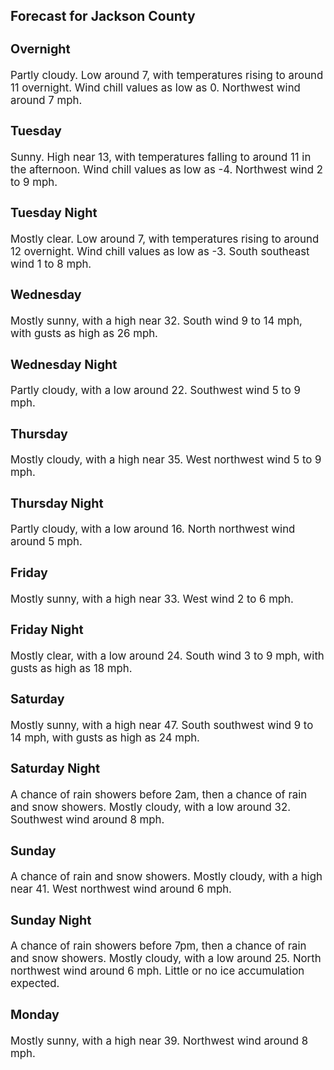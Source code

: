 <div>
   <h2>Forecast for Jackson County</h2>
   <p>
      <div style="font-size:120%">
         <h3>Overnight</h3>Partly cloudy. Low around 7, with temperatures rising to around 11 overnight. Wind chill values as low as 0. Northwest wind
         around 7 mph.<br></div>
   </p>
   <p>
      <div style="font-size:120%">
         <h3>Tuesday</h3>Sunny. High near 13, with temperatures falling to around 11 in the afternoon. Wind chill values as low as -4. Northwest wind
         2 to 9 mph.<br></div>
   </p>
   <p>
      <div style="font-size:120%">
         <h3>Tuesday Night</h3>Mostly clear. Low around 7, with temperatures rising to around 12 overnight. Wind chill values as low as -3. South southeast
         wind 1 to 8 mph.<br></div>
   </p>
   <p>
      <div style="font-size:120%">
         <h3>Wednesday</h3>Mostly sunny, with a high near 32. South wind 9 to 14 mph, with gusts as high as 26 mph.<br></div>
   </p>
   <p>
      <div style="font-size:120%">
         <h3>Wednesday Night</h3>Partly cloudy, with a low around 22. Southwest wind 5 to 9 mph.<br></div>
   </p>
   <p>
      <div style="font-size:120%">
         <h3>Thursday</h3>Mostly cloudy, with a high near 35. West northwest wind 5 to 9 mph.<br></div>
   </p>
   <p>
      <div style="font-size:120%">
         <h3>Thursday Night</h3>Partly cloudy, with a low around 16. North northwest wind around 5 mph.<br></div>
   </p>
   <p>
      <div style="font-size:120%">
         <h3>Friday</h3>Mostly sunny, with a high near 33. West wind 2 to 6 mph.<br></div>
   </p>
   <p>
      <div style="font-size:120%">
         <h3>Friday Night</h3>Mostly clear, with a low around 24. South wind 3 to 9 mph, with gusts as high as 18 mph.<br></div>
   </p>
   <p>
      <div style="font-size:120%">
         <h3>Saturday</h3>Mostly sunny, with a high near 47. South southwest wind 9 to 14 mph, with gusts as high as 24 mph.<br></div>
   </p>
   <p>
      <div style="font-size:120%">
         <h3>Saturday Night</h3>A chance of rain showers before 2am, then a chance of rain and snow showers. Mostly cloudy, with a low around 32. Southwest
         wind around 8 mph.<br></div>
   </p>
   <p>
      <div style="font-size:120%">
         <h3>Sunday</h3>A chance of rain and snow showers. Mostly cloudy, with a high near 41. West northwest wind around 6 mph.<br></div>
   </p>
   <p>
      <div style="font-size:120%">
         <h3>Sunday Night</h3>A chance of rain showers before 7pm, then a chance of rain and snow showers. Mostly cloudy, with a low around 25. North northwest
         wind around 6 mph. Little or no ice accumulation expected.<br></div>
   </p>
   <p>
      <div style="font-size:120%">
         <h3>Monday</h3>Mostly sunny, with a high near 39. Northwest wind around 8 mph.<br></div>
   </p>
</div>